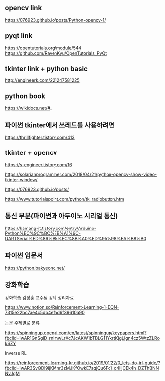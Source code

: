 opencv link
--------------
https://076923.github.io/posts/Python-opencv-1/

pyqt link
--------------
https://opentutorials.org/module/544
https://github.com/RavenKyu/OpenTutorials_PyQt

tkinter link + python basic
------------------
http://engineerk.com/221247581225

python book
----------------
https://wikidocs.net/#_

파이썬 tkinter에서 쓰레드를 사용하려면
----------------------------------
https://thrillfighter.tistory.com/413


tkinter + opencv 
--------------------
https://s-engineer.tistory.com/16

https://solarianprogrammer.com/2018/04/21/python-opencv-show-video-tkinter-window/

https://076923.github.io/posts/

https://www.tutorialspoint.com/python/tk_radiobutton.htm

통신 부분(파이썬과 아두이노 시리얼 통신)
----------------
https://kamang-it.tistory.com/entry/Arduino-Python%EC%9C%BC%EB%A1%9C-UARTSerial%ED%86%B5%EC%8B%A0%ED%95%98%EA%B8%B0

파이썬 입문서
---------------------
https://python.bakyeono.net/

강화학습 
--------------------
강화학습 김성훈 교수님 강의 정리자료


https://www.notion.so/Reinforcement-Learning-1-DQN-7315e22bc7ae4c5db4efad6f39610a90

논문 주제별로 분류

https://spinningup.openai.com/en/latest/spinningup/keypapers.html?fbclid=IwAR1GnSgiD_rnimwLrXc7JcAKW1bTBLG11YkrtKjgLIgn4cz5WtzZLRokSZY

Inverse RL 

https://reinforcement-learning-kr.github.io/2019/01/22/0_lets-do-irl-guide/?fbclid=IwAR3SvQDl9ijKMnr3zMJKfOwkE7sqjQu6Fc1_c4IijCEk4h_DZThBNNNvJgM

